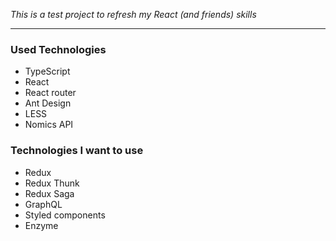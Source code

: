 _This is a test project to refresh my React (and friends) skills_

___

### Used Technologies
* TypeScript
* React
* React router
* Ant Design
* LESS
* Nomics API

### Technologies I want to use
* Redux
* Redux Thunk
* Redux Saga
* GraphQL
* Styled components
* Enzyme